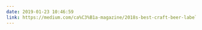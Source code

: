 ```yaml
---
date: 2019-01-23 10:46:59
link: https://medium.com/ca%C3%B1a-magazine/2018s-best-craft-beer-label-designs-2ea7c1df254f
---
```

